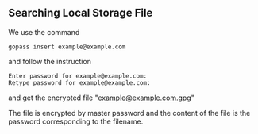 ## Searching Local Storage File

We use the command

```
gopass insert example@example.com
```

and follow the instruction

```
Enter password for example@example.com:
Retype password for example@example.com:
```

and get the encrypted file "example@example.com.gpg"

The file is encrypted by master password and the content of the file is the password corresponding to the filename.